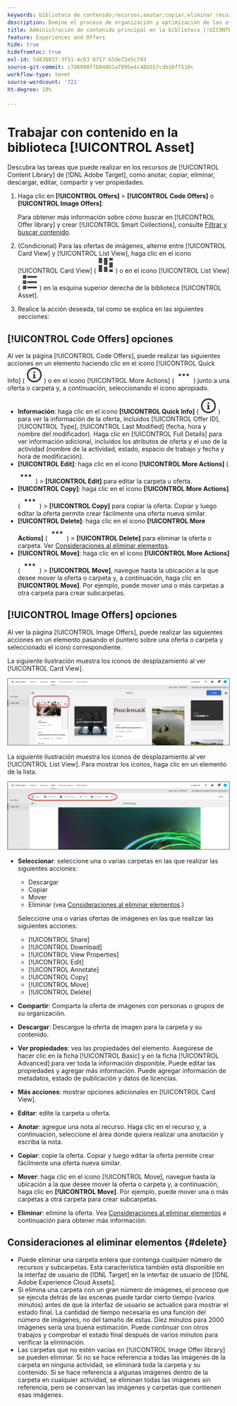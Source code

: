 ```yaml
---
keywords: biblioteca de contenido;recursos;anotar;copiar;eliminar recurso;descargar recurso;editar contenido;compartir tarjeta;ver propiedades de contenido
description: Domine el proceso de organización y optimización de las ofertas de código e imagen en la biblioteca  [!DNL Target] [!UICONTROL Offers].
title: Administración de contenido principal en la biblioteca [!UICONTROL Offers]
feature: Experiences and Offers
hide: true
hidefromtoc: true
exl-id: 5d836037-3f51-4c63-8717-65de72e5c793
source-git-commit: c7d6998ffb048b1a7895e4c48b557cdb16ff510c
workflow-type: tm+mt
source-wordcount: '721'
ht-degree: 18%

---
```


# Trabajar con contenido en la biblioteca [!UICONTROL Asset]

Descubra las tareas que puede realizar en los recursos de [!UICONTROL Content Library] de [!DNL Adobe Target], como anotar, copiar, eliminar, descargar, editar, compartir y ver propiedades.

1. Haga clic en **[!UICONTROL Offers]** > **[!UICONTROL Code Offers]** o **[!UICONTROL Image Offers]**.

   Para obtener más información sobre cómo buscar en [!UICONTROL Offer library] y crear [!UICONTROL Smart Collections], consulte [Filtrar y buscar contenido](/help/main/c-experiences/c-manage-content/filter-and-search-content.md#concept_3B59B8F025BF4CEA82ECC5199D365276).

1. (Condicional) Para las ofertas de imágenes, alterne entre [!UICONTROL Card View] y [!UICONTROL List View], haga clic en el icono [!UICONTROL Card View] ( ![icono de vista de tarjeta](/help/main/assets/icons/ViewCard.svg) ) o en el icono [!UICONTROL List View] ( ![icono de vista de lista](/help/main/assets/icons/ViewList.svg) ) en la esquina superior derecha de la biblioteca [!UICONTROL Asset].

1. Realice la acción deseada, tal como se explica en las siguientes secciones:

## [!UICONTROL Code Offers] opciones

Al ver la página [!UICONTROL Code Offers], puede realizar las siguientes acciones en un elemento haciendo clic en el icono [!UICONTROL Quick Info] ( ![icono de información rápida](/help/main/assets/icons/InfoOutline.svg) ) o en el icono [!UICONTROL More Actions] ( ![icono de más acciones](/help/main/assets/icons/MoreSmallList.svg) ) junto a una oferta o carpeta y, a continuación, seleccionando el icono apropiado.

* **Información**: haga clic en el icono **[!UICONTROL Quick Info]** ( ![icono de información rápida](/help/main/assets/icons/InfoOutline.svg) ) para ver la información de la oferta, incluidos [!UICONTROL Offer ID], [!UICONTROL Type], [!UICONTROL Last Modified] (fecha, hora y nombre del modificador). Haga clic en [!UICONTROL Full Details] para ver información adicional, incluidos los atributos de oferta y el uso de la actividad (nombre de la actividad, estado, espacio de trabajo y fecha y hora de modificación).
* **[!UICONTROL Edit]**: haga clic en el icono **[!UICONTROL More Actions]** ( ![icono de más acciones](/help/main/assets/icons/MoreSmallList.svg) ) > **[!UICONTROL Edit]** para editar la carpeta u oferta.
* **[!UICONTROL Copy]**: haga clic en el icono **[!UICONTROL More Actions]** ( ![icono de más acciones](/help/main/assets/icons/MoreSmallList.svg) ) > **[!UICONTROL Copy]** para copiar la oferta. Copiar y luego editar la oferta permite crear fácilmente una oferta nueva similar.
* **[!UICONTROL Delete]**: haga clic en el icono **[!UICONTROL More Actions]** ( ![icono Más acciones](/help/main/assets/icons/MoreSmallList.svg) ) > **[!UICONTROL Delete]** para eliminar la oferta o carpeta. Ver [Consideraciones al eliminar elementos](#delete).
* **[!UICONTROL Move]**: haga clic en el icono **[!UICONTROL More Actions]** ( ![icono de más acciones](/help/main/assets/icons/MoreSmallList.svg) ) > **[!UICONTROL Move]**, navegue hasta la ubicación a la que desee mover la oferta o carpeta y, a continuación, haga clic en **[!UICONTROL Move]**. Por ejemplo, puede mover una o más carpetas a otra carpeta para crear subcarpetas.

## [!UICONTROL Image Offers] opciones

Al ver la página [!UICONTROL Image Offers], puede realizar las siguientes acciones en un elemento pasando el puntero sobre una oferta o carpeta y seleccionado el icono correspondiente.

La siguiente ilustración muestra los iconos de desplazamiento al ver [!UICONTROL Card View].

![Pase el ratón sobre los iconos de la pestaña Ofertas de imágenes cuando esté en la vista de tarjeta](/help/main/c-experiences/c-manage-content/assets/image-offers-hover-icons-new.png)

La siguiente ilustración muestra los iconos de desplazamiento al ver [!UICONTROL List View]. Para mostrar los iconos, haga clic en un elemento de la lista.

![Pase el ratón sobre los iconos de la ficha Ofertas de imágenes en la vista de lista](/help/main/c-experiences/c-manage-content/assets/list-view-hover-new.png)

* **Seleccionar**: seleccione una o varias carpetas en las que realizar las siguientes acciones:

   * Descargar
   * Copiar
   * Mover
   * Eliminar (vea [Consideraciones al eliminar elementos](#delete).)

  Seleccione una o varias ofertas de imágenes en las que realizar las siguientes acciones:

   * [!UICONTROL Share]
   * [!UICONTROL Download]
   * [!UICONTROL View Properties]
   * [!UICONTROL Edit]
   * [!UICONTROL Annotate]
   * [!UICONTROL Copy]
   * [!UICONTROL Move]
   * [!UICONTROL Delete]


* **Compartir**: Comparta la oferta de imágenes con personas o grupos de su organización.
* **Descargar**: Descargue la oferta de imagen para la carpeta y su contenido.
* **Ver propiedades**: vea las propiedades del elemento. Asegúrese de hacer clic en la ficha [!UICONTROL Basic] y en la ficha [!UICONTROL Advanced] para ver toda la información disponible. Puede editar las propiedades y agregar más información. Puede agregar información de metadatos, estado de publicación y datos de licencias.
* **Más acciones**: mostrar opciones adicionales en [!UICONTROL Card View].
* **Editar**: edite la carpeta u oferta.
* **Anotar**: agregue una nota al recurso. Haga clic en el recurso y, a continuación, seleccione el área donde quiera realizar una anotación y escriba la nota.
* **Copiar**: copie la oferta. Copiar y luego editar la oferta permite crear fácilmente una oferta nueva similar.
* **Mover**: haga clic en el icono [!UICONTROL Move], navegue hasta la ubicación a la que desee mover la oferta o carpeta y, a continuación, haga clic en **[!UICONTROL Move]**. Por ejemplo, puede mover una o más carpetas a otra carpeta para crear subcarpetas.
* **Eliminar**: elimine la oferta. Vea [Consideraciones al eliminar elementos](#delete) a continuación para obtener más información:

## Consideraciones al eliminar elementos {#delete}

* Puede eliminar una carpeta entera que contenga cualquier número de recursos y subcarpetas. Esta característica también está disponible en la interfaz de usuario de [!DNL Target] en la interfaz de usuario de [!DNL Adobe Experience Cloud Assets].
* Si elimina una carpeta con un gran número de imágenes, el proceso que se ejecuta detrás de las escenas puede tardar cierto tiempo (varios minutos) antes de que la interfaz de usuario se actualice para mostrar el estado final. La cantidad de tiempo necesaria es una función del número de imágenes, no del tamaño de estas. Diez minutos para 2000 imágenes sería una buena estimación. Puede continuar con otros trabajos y comprobar el estado final después de varios minutos para verificar la eliminación.
* Las carpetas que no estén vacías en [!UICONTROL Image Offer library] se pueden eliminar. Si no se hace referencia a todas las imágenes de la carpeta en ninguna actividad, se eliminará toda la carpeta y su contenido. Si se hace referencia a algunas imágenes dentro de la carpeta en cualquier actividad, se eliminan todas las imágenes sin referencia, pero se conservan las imágenes y carpetas que contienen esas imágenes.
